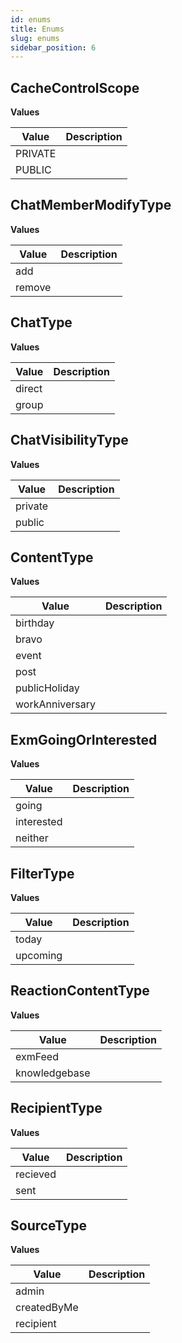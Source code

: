 ```yaml
---
id: enums
title: Enums
slug: enums
sidebar_position: 6
---
```


## CacheControlScope



<p style={{ marginBottom: "0.4em" }}><strong>Values</strong></p>

<table>
<thead><tr><th>Value</th><th>Description</th></tr></thead>
<tbody>
<tr>
<td>PRIVATE</td>
<td>

</td>
</tr>
<tr>
<td>PUBLIC</td>
<td>

</td>
</tr>
</tbody>
</table>

## ChatMemberModifyType



<p style={{ marginBottom: "0.4em" }}><strong>Values</strong></p>

<table>
<thead><tr><th>Value</th><th>Description</th></tr></thead>
<tbody>
<tr>
<td>add</td>
<td>

</td>
</tr>
<tr>
<td>remove</td>
<td>

</td>
</tr>
</tbody>
</table>

## ChatType



<p style={{ marginBottom: "0.4em" }}><strong>Values</strong></p>

<table>
<thead><tr><th>Value</th><th>Description</th></tr></thead>
<tbody>
<tr>
<td>direct</td>
<td>

</td>
</tr>
<tr>
<td>group</td>
<td>

</td>
</tr>
</tbody>
</table>

## ChatVisibilityType



<p style={{ marginBottom: "0.4em" }}><strong>Values</strong></p>

<table>
<thead><tr><th>Value</th><th>Description</th></tr></thead>
<tbody>
<tr>
<td>private</td>
<td>

</td>
</tr>
<tr>
<td>public</td>
<td>

</td>
</tr>
</tbody>
</table>

## ContentType



<p style={{ marginBottom: "0.4em" }}><strong>Values</strong></p>

<table>
<thead><tr><th>Value</th><th>Description</th></tr></thead>
<tbody>
<tr>
<td>birthday</td>
<td>

</td>
</tr>
<tr>
<td>bravo</td>
<td>

</td>
</tr>
<tr>
<td>event</td>
<td>

</td>
</tr>
<tr>
<td>post</td>
<td>

</td>
</tr>
<tr>
<td>publicHoliday</td>
<td>

</td>
</tr>
<tr>
<td>workAnniversary</td>
<td>

</td>
</tr>
</tbody>
</table>

## ExmGoingOrInterested



<p style={{ marginBottom: "0.4em" }}><strong>Values</strong></p>

<table>
<thead><tr><th>Value</th><th>Description</th></tr></thead>
<tbody>
<tr>
<td>going</td>
<td>

</td>
</tr>
<tr>
<td>interested</td>
<td>

</td>
</tr>
<tr>
<td>neither</td>
<td>

</td>
</tr>
</tbody>
</table>

## FilterType



<p style={{ marginBottom: "0.4em" }}><strong>Values</strong></p>

<table>
<thead><tr><th>Value</th><th>Description</th></tr></thead>
<tbody>
<tr>
<td>today</td>
<td>

</td>
</tr>
<tr>
<td>upcoming</td>
<td>

</td>
</tr>
</tbody>
</table>

## ReactionContentType



<p style={{ marginBottom: "0.4em" }}><strong>Values</strong></p>

<table>
<thead><tr><th>Value</th><th>Description</th></tr></thead>
<tbody>
<tr>
<td>exmFeed</td>
<td>

</td>
</tr>
<tr>
<td>knowledgebase</td>
<td>

</td>
</tr>
</tbody>
</table>

## RecipientType



<p style={{ marginBottom: "0.4em" }}><strong>Values</strong></p>

<table>
<thead><tr><th>Value</th><th>Description</th></tr></thead>
<tbody>
<tr>
<td>recieved</td>
<td>

</td>
</tr>
<tr>
<td>sent</td>
<td>

</td>
</tr>
</tbody>
</table>

## SourceType



<p style={{ marginBottom: "0.4em" }}><strong>Values</strong></p>

<table>
<thead><tr><th>Value</th><th>Description</th></tr></thead>
<tbody>
<tr>
<td>admin</td>
<td>

</td>
</tr>
<tr>
<td>createdByMe</td>
<td>

</td>
</tr>
<tr>
<td>recipient</td>
<td>

</td>
</tr>
</tbody>
</table>

